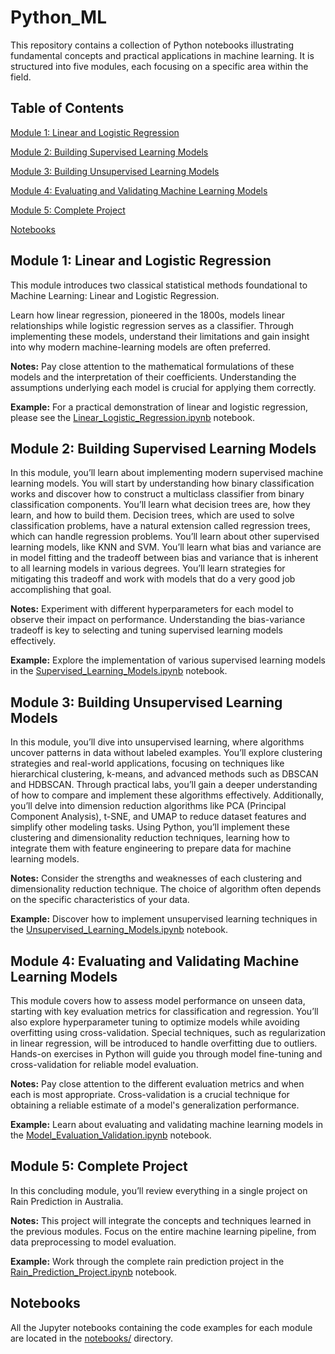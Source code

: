 # Python_ML

This repository contains a collection of Python notebooks illustrating fundamental concepts and practical applications in machine learning. It is structured into five modules, each focusing on a specific area within the field.

## Table of Contents

[Module 1: Linear and Logistic Regression](#module-1-linear-and-logistic-regression)

[Module 2: Building Supervised Learning Models](#module-2-building-supervised-learning-models)

[Module 3: Building Unsupervised Learning Models](#module-3-building-unsupervised-learning-models)

[Module 4: Evaluating and Validating Machine Learning Models](#module-4-evaluating-and-validating-machine-learning-models)

[Module 5: Complete Project](#module-5-complete-project)

[Notebooks](#notebooks)

## Module 1: Linear and Logistic Regression

This module introduces two classical statistical methods foundational to Machine Learning: Linear and Logistic Regression.

Learn how linear regression, pioneered in the 1800s, models linear relationships while logistic regression serves as a classifier. Through implementing these models, understand their limitations and gain insight into why modern machine-learning models are often preferred.

**Notes:** Pay close attention to the mathematical formulations of these models and the interpretation of their coefficients. Understanding the assumptions underlying each model is crucial for applying them correctly.

**Example:** For a practical demonstration of linear and logistic regression, please see the [Linear_Logistic_Regression.ipynb](notebooks/Linear_Logistic_Regression.ipynb) notebook.

## Module 2: Building Supervised Learning Models

In this module, you’ll learn about implementing modern supervised machine learning models. You will start by understanding how binary classification works and discover how to construct a multiclass classifier from binary classification components. You’ll learn what decision trees are, how they learn, and how to build them. Decision trees, which are used to solve classification problems, have a natural extension called regression trees, which can handle regression problems. You’ll learn about other supervised learning models, like KNN and SVM. You’ll learn what bias and variance are in model fitting and the tradeoff between bias and variance that is inherent to all learning models in various degrees. You’ll learn strategies for mitigating this tradeoff and work with models that do a very good job accomplishing that goal.

**Notes:** Experiment with different hyperparameters for each model to observe their impact on performance. Understanding the bias-variance tradeoff is key to selecting and tuning supervised learning models effectively.

**Example:** Explore the implementation of various supervised learning models in the [Supervised_Learning_Models.ipynb](notebooks/Supervised_Learning_Models.ipynb) notebook.

## Module 3: Building Unsupervised Learning Models

In this module, you’ll dive into unsupervised learning, where algorithms uncover patterns in data without labeled examples. You’ll explore clustering strategies and real-world applications, focusing on techniques like hierarchical clustering, k-means, and advanced methods such as DBSCAN and HDBSCAN. Through practical labs, you’ll gain a deeper understanding of how to compare and implement these algorithms effectively. Additionally, you’ll delve into dimension reduction algorithms like PCA (Principal Component Analysis), t-SNE, and UMAP to reduce dataset features and simplify other modeling tasks. Using Python, you’ll implement these clustering and dimensionality reduction techniques, learning how to integrate them with feature engineering to prepare data for machine learning models.

**Notes:** Consider the strengths and weaknesses of each clustering and dimensionality reduction technique. The choice of algorithm often depends on the specific characteristics of your data.

**Example:** Discover how to implement unsupervised learning techniques in the [Unsupervised_Learning_Models.ipynb](notebooks/Unsupervised_Learning_Models.ipynb) notebook.

## Module 4: Evaluating and Validating Machine Learning Models

This module covers how to assess model performance on unseen data, starting with key evaluation metrics for classification and regression. You’ll also explore hyperparameter tuning to optimize models while avoiding overfitting using cross-validation. Special techniques, such as regularization in linear regression, will be introduced to handle overfitting due to outliers. Hands-on exercises in Python will guide you through model fine-tuning and cross-validation for reliable model evaluation.

**Notes:** Pay close attention to the different evaluation metrics and when each is most appropriate. Cross-validation is a crucial technique for obtaining a reliable estimate of a model's generalization performance.

**Example:** Learn about evaluating and validating machine learning models in the [Model_Evaluation_Validation.ipynb](notebooks/Model_Evaluation_Validation.ipynb) notebook.

## Module 5: Complete Project

In this concluding module, you’ll review everything in a single project on Rain Prediction in Australia.

**Notes:** This project will integrate the concepts and techniques learned in the previous modules. Focus on the entire machine learning pipeline, from data preprocessing to model evaluation.

**Example:** Work through the complete rain prediction project in the [Rain_Prediction_Project.ipynb](notebooks/Rain_Prediction_Project.ipynb) notebook.

## Notebooks

All the Jupyter notebooks containing the code examples for each module are located in the [notebooks/](notebooks/) directory.
